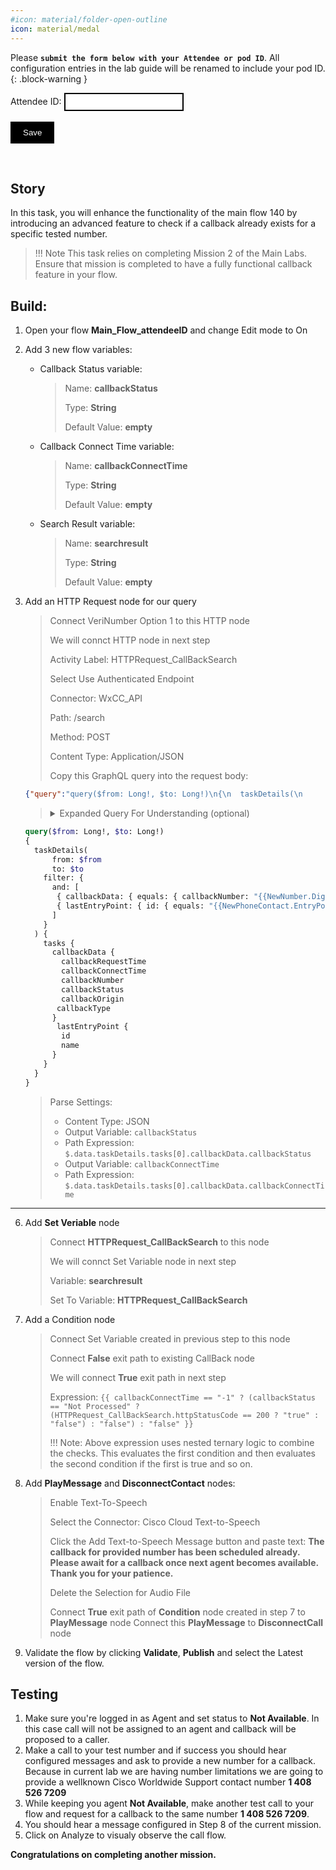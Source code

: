 ```yaml
---
#icon: material/folder-open-outline
icon: material/medal
---
```


<script>
 function update () {
    const form = document.forms['attendee-form'];
    if (form) {
      form.addEventListener('submit', function (event) {
        event.preventDefault();
        const inputs = Array.from(form.querySelectorAll('input'));
        const values = inputs.reduce((acc, input) => {
          acc[input.id + '_out'] = input.value;
          return acc;
        }, {});

        Object.entries(values).forEach(([id, value]) => {
          const elements = document.getElementsByClassName(id);
          Array.from(elements).forEach(element => {

            console.log(element.innerHTML);
            if(Number(element.innerHTML) > 99 ){
               console.log(`Got a 99+ attendee: ${element.innerHTML}`);
               element.innerHTML = value;
             }
            else{
               console.log(`Got a sub 99 attendee: ${element.innerHTML}`);
               if(element.innerHTML.includes('gmail.com'))
               {
                element.innerHTML = `0${value}`;
                }
               else{
                element.innerHTML = value;
               }
                }
          });
        });
        const attendeeIDInput = form.elements['attendeeID'];
       if (attendeeIDInput && attendeeIDInput.value !== 'Your_Attendee_ID') {
          localStorage.setItem('attendeeID', attendeeIDInput.value);
        }
      });
    }
  };
</script>
<style>
  /* Style for the button */
  button {
    background-color: black; /* Set the background color to black */
    color: white; /* Set the text color to white */
    border: none; /* Remove the border */
    padding: 10px 20px; /* Add some padding for better appearance */
    cursor: pointer; /* Show a pointer cursor on hover */
  }

   /* Style for the input element */
  input[type="text"] {
    border: 2px solid black; /* Set the border thickness to 2px */
    padding: 5px; /* Add some padding for better appearance */

</style>


 Please **`submit the form below with your Attendee or pod ID`**. All configuration entries in the lab guide will be renamed to include your pod ID.
{: .block-warning }

<script>
document.forms["attendee-form"][1].value = localStorage.getItem("attendeeID") || "Your Attendee ID" 
</script>
<form id="attendee-form">
  <label for="attendee">Attendee ID:</label>
  <input type="text" id="attendee" name="attendee" onChange="update()"><br>
<br>
  <button onclick="update()">Save</button>
</form>

<br/>

## Story 

In this task, you will enhance the functionality of the main flow 140 by introducing an advanced feature to check if a callback already exists for a specific tested number. 

> !!! Note
      This task relies on completing Mission 2 of the Main Labs. Ensure that mission is completed to have a fully functional callback feature in your flow.


## Build:

1. Open your flow **Main_Flow_<w class = "attendee_out">attendeeID</w>** and change Edit mode to On

2. Add 3 new flow variables: 

    - Callback Status variable:
    
      >
      > Name: **callbackStatus**
      >
      > Type: **String**
      >
      > Default Value: **empty**
    
    - Callback Connect Time variable:
      
      >
      > Name: **callbackConnectTime**
      >
      > Type: **String**
      >
      > Default Value: **empty**
      
    - Search Result variable:
      
      >
      > Name: **searchresult**
      >
      > Type: **String**
      >
      > Default Value: **empty**

5. Add an HTTP Request node for our query
    
    >
    > Connect VeriNumber Option 1 to this HTTP node
    >
    > We will connct HTTP node in next step
    >
    > Activity Label: HTTPRequest_CallBackSearch
    >
    > Select Use Authenticated Endpoint
    >
    > Connector: WxCC_API
    > 
    > Path: /search
    > 
    > Method: POST
    > 
    > Content Type: Application/JSON
    >
    > Copy this GraphQL query into the request body:
    >
    ```JSON
    {"query":"query($from: Long!, $to: Long!)\n{\n  taskDetails(\n      from: $from\n      to: $to\n    filter: {\n      and: [\n       { callbackData: { equals: { callbackNumber: \"{{NewNumber.DigitsEntered}}\" } } }\n       { lastEntryPoint: { id: { equals: \"{{NewPhoneContact.EntryPointId}}\" } } }\n      ]\n    }\n  ) {\n    tasks {\n      callbackData {\n        callbackRequestTime\n        callbackConnectTime\n        callbackNumber\n        callbackStatus\n        callbackOrigin\n        callbackType\n      }\n       lastEntryPoint {\n        id\n        name\n      }\n    }\n  }\n}","variables":{"from":"{{now() | epoch(inMillis=true) - 15000000}}","to":"{{now() | epoch(inMillis=true)}}"}}
    ```
    > <details><summary>Expanded Query For Understanding (optional)</summary>
    ```GraphQL
    query($from: Long!, $to: Long!)
    {
      taskDetails(
          from: $from
          to: $to
        filter: {
          and: [
           { callbackData: { equals: { callbackNumber: "{{NewNumber.DigitsEntered}}" } } }
           { lastEntryPoint: { id: { equals: "{{NewPhoneContact.EntryPointId}}" } } }
          ]
        }
      ) {
        tasks {
          callbackData {
            callbackRequestTime
            callbackConnectTime
            callbackNumber
            callbackStatus
            callbackOrigin
           callbackType
          }
           lastEntryPoint {
            id
            name
          }
        }
      }
    }
    ```
    </details>

    > Parse Settings:
    >
    > - Content Type: JSON
    > - Output Variable: `callbackStatus`
    > - Path Expression: <copy>`$.data.taskDetails.tasks[0].callbackData.callbackStatus`</copy>
    > - Output Variable: `callbackConnectTime`
    > - Path Expression: <copy>`$.data.taskDetails.tasks[0].callbackData.callbackConnectTime`</copy>
    >
---

6. Add **Set Veriable** node
    
    >
    > Connect **HTTPRequest_CallBackSearch** to this node
    >
    > We will connct Set Variable node in next step
    >
    > Variable: **searchresult**
    >
    > Set To Variable: **HTTPRequest_CallBackSearch**
    >

 7. Add a Condition node
    
    > 
    > Connect Set Variable created in previous step to this node
    >
    > Connect **False** exit path to existing CallBack node
    > 
    > We will connect **True** exit path in next step
    >
    > Expression: <copy>`{{ callbackConnectTime == "-1" ? (callbackStatus == "Not Processed" ? (HTTPRequest_CallBackSearch.httpStatusCode == 200 ? "true" : "false") : "false") : "false" }}`</copy>
    >
    >  !!! Note:
           Above expression uses nested ternary logic to combine the checks. This evaluates the first condition and then evaluates the second condition if the first is true and so on.

8. Add **PlayMessage** and **DisconnectContact** nodes:
    
    > Enable Text-To-Speech
    >
    > Select the Connector: Cisco Cloud Text-to-Speech
    >
    > Click the Add Text-to-Speech Message button and paste text: **The callback for provided number has been scheduled already. Please await for a callback once next agent becomes available. Thank you for your patience.**
    >
    > Delete the Selection for Audio File
    >
    > Connect **True** exit path of **Condition** node created in step 7 to **PlayMessage** node
    > Connect this **PlayMessage** to **DisconnectCall** node

9. Validate the flow by clicking **Validate**, **Publish** and select the Latest version of the flow.

## Testing
    
1. Make sure you're logged in as Agent and set status to **Not Available**. In this case call will not be assigned to an agent and callback will be proposed to a caller.
2. Make a call to your test number and if success you should hear configured messages and ask to provide a new number for a callback. Because in current lab we are having number limitations we are going to provide a wellknown Cisco Worldwide Support contact number **1 408 526 7209**
3. While keeping you agent **Not Available**, make another test call to your flow and request for a callback to the same number **1 408 526 7209**.
4. You should hear a message configured in Step 8 of the current mission.
5. Click on Analyze to visualy observe the call flow.

**Congratulations on completing another mission.**